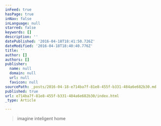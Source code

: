 ```yaml
---
inFeed: true
hasPage: true
inNav: false
inLanguage: null
starred: false
keywords: []
description: ''
datePublished: '2016-04-18T18:41:50.726Z'
dateModified: '2016-04-18T18:40:40.776Z'
title: ''
author: []
authors: []
publisher:
  name: null
  domain: null
  url: null
  favicon: null
sourcePath: _posts/2016-04-18-e714ba7f-81e8-455f-b331-484a6e682b30.md
published: true
url: e714ba7f-81e8-455f-b331-484a6e682b30/index.html
_type: Article

---
```

> imagine inteligent home